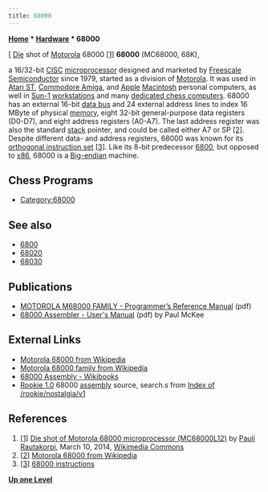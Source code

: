 ```yaml
---
title: 68000
---
```

**[Home](Home "Home") * [Hardware](Hardware "Hardware") * 68000**

\[ [Die](https://en.wikipedia.org/wiki/Die_%28integrated_circuit%29) shot of [Motorola](index.php?title=Motorola&action=edit&redlink=1 "Motorola (page does not exist)") 68000 <a id="cite-note-1" href="#cite-ref-1">[1]</a>
**68000** (MC68000, 68K),

a 16/32-bit [CISC](https://en.wikipedia.org/wiki/Complex_instruction_set_computer) [microprocessor](https://en.wikipedia.org/wiki/Microprocessor) designed and marketed by [Freescale Semiconductor](https://en.wikipedia.org/wiki/Freescale_Semiconductor) since 1979, started as a division of [Motorola](index.php?title=Motorola&action=edit&redlink=1 "Motorola (page does not exist)"). It was used in [Atari ST](Atari_ST "Atari ST"), [Commodore Amiga](Amiga "Amiga"), and [Apple](index.php?title=Apple&action=edit&redlink=1 "Apple (page does not exist)") [Macintosh](Macintosh "Macintosh") personal computers, as well in [Sun-1](Sun#1 "Sun") [workstations](https://en.wikipedia.org/wiki/Workstation) and many [dedicated chess computers](Dedicated_Chess_Computers "Dedicated Chess Computers"). 68000 has an external 16-bit [data bus](https://en.wikipedia.org/wiki/Data_bus) and 24 external address lines to index 16 MByte of physical [memory](Memory "Memory"), eight 32-bit general-purpose data registers (D0-D7), and eight address registers (A0-A7). The last address register was also the standard [stack](Stack "Stack") pointer, and could be called either A7 or SP <a id="cite-note-2" href="#cite-ref-2">[2]</a>. Despite different data- and address registers, 68000 was known for its [orthogonal instruction set](https://en.wikipedia.org/wiki/Orthogonal_instruction_set) <a id="cite-note-3" href="#cite-ref-3">[3]</a>. Like its 8-bit predecessor [6800](6800 "6800"), but opposed to [x86](X86 "X86"), 68000 is a [Big-endian](Big-endian "Big-endian") machine.

## Chess Programs

- [Category:68000](Category:68000 "Category:68000")

## See also

- [6800](6800 "6800")
- [68020](68020 "68020")
- [68030](68030 "68030")

## Publications

- [MOTOROLA M68000 FAMILY - Programmer’s Reference Manual](http://www.freescale.com/files/archives/doc/ref_manual/M68000PRM.pdf) (pdf)
- [68000 Assembler - User's Manual](http://neo.dmcs.p.lodz.pl/pn/asembler_68000/asm.pdf) (pdf) by Paul McKee

## External Links

- [Motorola 68000 from Wikipedia](https://en.wikipedia.org/wiki/Motorola_68000)
- [Motorola 68000 family from Wikipedia](https://en.wikipedia.org/wiki/Motorola_68000_family)
- [68000 Assembly - Wikibooks](http://en.wikibooks.org/wiki/68000_Assembly)
- [Rookie 1.0](Rookie "Rookie") 68000 [assembly](Assembly "Assembly") source, search.s from [Index of /rookie/nostalgia/v1](http://marcelk.net/rookie/nostalgia/v1/)

## References

1. <a id="cite-ref-1" href="#cite-note-1">[1]</a> [Die shot of Motorola 68000 microprocessor (MC68000L12)](http://commons.wikimedia.org/wiki/File:Motorola_68000_die.JPG) by [Pauli Rautakorpi](https://commons.wikimedia.org/wiki/User:Birdman86), March 10, 2014, [Wikimedia Commons](https://en.wikipedia.org/wiki/Wikimedia_Commons)
1. <a id="cite-ref-2" href="#cite-note-2">[2]</a> [Motorola 68000 from Wikipedia](https://en.wikipedia.org/wiki/Motorola_68000)
1. <a id="cite-ref-3" href="#cite-note-3">[3]</a> [68000 instructions](http://68k.hax.com/)

**[Up one Level](Hardware "Hardware")**

